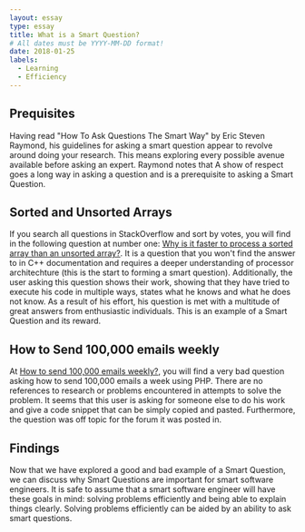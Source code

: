 ```yaml
---
layout: essay
type: essay
title: What is a Smart Question?
# All dates must be YYYY-MM-DD format!
date: 2018-01-25
labels:
  - Learning
  - Efficiency
---
```


## Prequisites 

Having read "How To Ask Questions The Smart Way" by Eric Steven Raymond, his guidelines for asking a smart question appear to revolve around doing your research. This means exploring every possible avenue available before asking an expert. Raymond notes that  A show of respect goes a long way in asking a question and is a prerequisite to asking a Smart Question.


## Sorted and Unsorted Arrays

If you search all questions in StackOverflow and sort by votes, you will find in the following question at number one: <a href=https://stackoverflow.com/questions/11227809/why-is-it-faster-to-process-a-sorted-array-than-an-unsorted-array>Why is it faster to process a sorted array than an unsorted array?</a>. It is a question that you won't find the answer to in C++ documentation and requires a deeper understanding of processor architechture (this is the start to forming a smart question). Additionally, the user asking this question shows their work, showing that they have tried to execute his code in multiple ways, states what he knows and what he does not know. As a result of his effort, his question is met with a multitude of great answers from enthusiastic individuals. This is an example of a Smart Question and its reward.

## How to Send 100,000 emails weekly

At <a href=https://stackoverflow.com/questions/3905734/how-to-send-100-000-emails-weekly>How to send 100,000 emails weekly?</a>, you will find a very bad question asking how to send 100,000 emails a week using PHP. There are no references to research or problems encountered in attempts to solve the problem. It seems that this user is asking for someone else to do his work and give a code snippet that can be simply copied and pasted. Furthermore, the question was off topic for the forum it was posted in. 

## Findings

Now that we have explored a good and bad example of a Smart Question, we can discuss why Smart Questions are important for smart software engineers. It is safe to assume that a smart software engineer will have these goals in mind: solving problems efficiently and being able to explain things clearly. Solving problems efficiently can be aided by an ability to ask smart questions.
